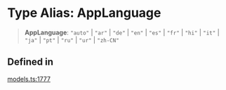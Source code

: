 # Type Alias: AppLanguage

> **AppLanguage**: `"auto"` \| `"ar"` \| `"de"` \| `"en"` \| `"es"` \| `"fr"` \| `"hi"` \| `"it"` \| `"ja"` \| `"pt"` \| `"ru"` \| `"ur"` \| `"zh-CN"`

## Defined in

[models.ts:1777](https://github.com/live-codes/livecodes/blob/bee85b9d53399ef60fcc2e01c3d8b1862b2acaee/src/sdk/models.ts#L1777)